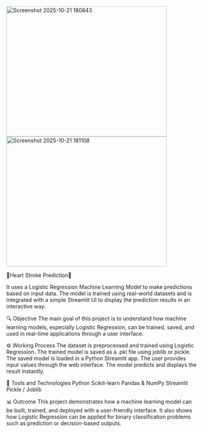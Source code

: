
<img width="423" height="343" alt="Screenshot 2025-10-21 180843" src="https://github.com/user-attachments/assets/b8821062-96e3-4a67-8bf5-02cdc4907a69" />
<img width="423" height="343" alt="Screenshot 2025-10-21 181108" src="https://github.com/user-attachments/assets/13274679-711b-4768-9a0d-9279866b76c1" />

💓Heart Stroke Prediction💓

It uses a Logistic Regression Machine Learning Model to make predictions based on input data.
The model is trained using real-world datasets and is integrated with a simple Streamlit UI to display the prediction results in an interactive way.

🔍 Objective
The main goal of this project is to understand how machine learning models, especially Logistic Regression, can be trained, saved, and used in real-time applications through a user interface.

⚙️ Working Process
The dataset is preprocessed and trained using Logistic Regression.
The trained model is saved as a .pkl file using joblib or pickle.
The saved model is loaded in a Python Streamlit app.
The user provides input values through the web interface.
The model predicts and displays the result instantly.

🧩 Tools and Technologies
Python
Scikit-learn
Pandas & NumPy
Streamlit
Pickle / Joblib

📊 Outcome
This project demonstrates how a machine learning model can be built, trained, and deployed with a user-friendly interface.
It also shows how Logistic Regression can be applied for binary classification problems such as prediction or decision-based outputs.
